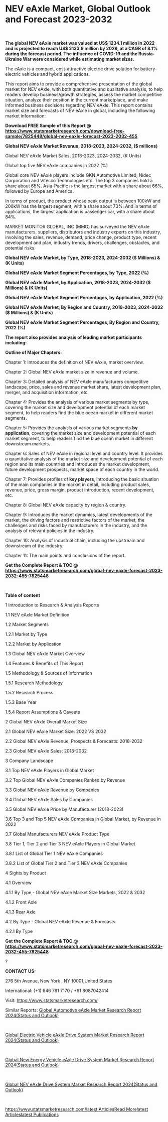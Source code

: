 <h1>NEV eAxle Market, Global Outlook and Forecast 2023-2032</h1><br/><p><strong>The global NEV eAxle market was valued at US$ 1234.1 million in 2022 and is projected to reach US$ 2133.6 million by 2029, at a <strong>CAGR</strong> of 8.1% during the forecast period. The influence of COVID-19 and the Russia-Ukraine War were considered while estimating market sizes.</strong></p>
 
 
 
 <p>The eAxle is a compact, cost-attractive electric drive solution for battery-electric vehicles and hybrid applications.</p>
 
 
 
 <p>This report aims to provide a comprehensive presentation of the global market for NEV eAxle, with both quantitative and qualitative analysis, to help readers develop business/growth strategies, assess the market competitive situation, analyze their position in the current marketplace, and make informed business decisions regarding NEV eAxle. This report contains market size and forecasts of NEV eAxle in global, including the following market information:</p>
 
 
 
 <p><strong>Download FREE Sample of this Report @ <a href="https://www.statsmarketresearch.com/download-free-sample/7825448/global-nev-eaxle-forecast-2023-2032-455">https://www.statsmarketresearch.com/download-free-sample/7825448/global-nev-eaxle-forecast-2023-2032-455</a></strong></p>
 
 
 
 <p><strong>Global NEV eAxle Market Revenue, 2018-2023, 2024-2032, ($ millions)</strong></p>
 
 
 
 <p>Global NEV eAxle Market Sales, 2018-2023, 2024-2032, (K Units)</p>
 
 
 
 <p>Global top five NEV eAxle companies in 2022 (%)</p>
 
 
 
 <p>Global core NEV eAxle players include GKN Automotive Limited, Nidec Corporation and Vitesco Technologies etc. The top 3 companies hold a share about 65%. Asia-Pacific is the largest market with a share about 66%, followed by Europe and America.</p>
 
 
 
 <p>In terms of product, the product whose peak output is between 100kW and 200kW has the largest segment, with a share about 73%. And in terms of applications, the largest application is passenger car, with a share about 84%.</p>
 
 
 
 <p>MARKET MONITOR GLOBAL, INC (MMG) has surveyed the NEV eAxle manufacturers, suppliers, distributors and industry experts on this industry, involving the sales, revenue, demand, price change, product type, recent development and plan, industry trends, drivers, challenges, obstacles, and potential risks.</p>
 
 
 
 <p><strong>Global NEV eAxle Market, by Type, 2018-2023, 2024-2032 ($ Millions) & (K Units)</strong></p>
 
 
 
 <p><strong>Global NEV eAxle Market Segment Percentages, by Type, 2022 (%)</strong></p>
 
 
 
 <p><strong>Global NEV eAxle Market, <strong>by Application</strong>, 2018-2023, 2024-2032 ($ Millions) & (K Units)</strong></p>
 
 
 
 <p><strong>Global NEV eAxle Market Segment Percentages, <strong>by Application</strong>, 2022 (%)</strong></p>
 
 
 
 <p><strong>Global NEV eAxle Market, By Region and Country, 2018-2023, 2024-2032 ($ Millions) & (K Units)</strong></p>
 
 
 
 <p><strong>Global NEV eAxle Market Segment Percentages, By Region and Country, 2022 (%)</strong></p>
 
 
 
 <p><strong>The report also provides analysis of leading market participants including:</strong></p>
 
 
 
 <p><strong>Outline of Major Chapters:</strong></p>
 
 
 
 <p>Chapter 1: Introduces the definition of NEV eAxle, market overview.</p>
 
 
 
 <p>Chapter 2: Global NEV eAxle market size in revenue and volume.</p>
 
 
 
 <p>Chapter 3: Detailed analysis of NEV eAxle manufacturers competitive landscape, price, sales and revenue market share, latest development plan, merger, and acquisition information, etc.</p>
 
 
 
 <p>Chapter 4: Provides the analysis of various market segments by type, covering the market size and development potential of each market segment, to help readers find the blue ocean market in different market segments.</p>
 
 
 
 <p>Chapter 5: Provides the analysis of various market segments <strong>by application</strong>, covering the market size and development potential of each market segment, to help readers find the blue ocean market in different downstream markets.</p>
 
 
 
 <p>Chapter 6: Sales of NEV eAxle in regional level and country level. It provides a quantitative analysis of the market size and development potential of each region and its main countries and introduces the market development, future development prospects, market space of each country in the world.</p>
 
 
 
 <p>Chapter 7: Provides profiles of <strong>key players</strong>, introducing the basic situation of the main companies in the market in detail, including product sales, revenue, price, gross margin, product introduction, recent development, etc.</p>
 
 
 
 <p>Chapter 8: Global NEV eAxle capacity by region & country.</p>
 
 
 
 <p>Chapter 9: Introduces the market dynamics, latest developments of the market, the driving factors and restrictive factors of the market, the challenges and risks faced by manufacturers in the industry, and the analysis of relevant policies in the industry.</p>
 
 
 
 <p>Chapter 10: Analysis of industrial chain, including the upstream and downstream of the industry.</p>
 
 
 
 <p>Chapter 11: The main points and conclusions of the report.</p>
 
 
 
 <div><b>Get the Complete Report & TOC @ <a href="https://www.statsmarketresearch.com/global-nev-eaxle-forecast-2023-2032-455-7825448">https://www.statsmarketresearch.com/global-nev-eaxle-forecast-2023-2032-455-7825448</a></b></div>
 
 
 
 <p><br />
 
 <b>Table of content</b></p>
 
 
 
 <p>1 Introduction to Research & Analysis Reports<br />
 
 1.1 NEV eAxle Market Definition<br />
 
 1.2 Market Segments<br />
 
 1.2.1 Market by Type<br />
 
 1.2.2 Market by Application<br />
 
 1.3 Global NEV eAxle Market Overview<br />
 
 1.4 Features & Benefits of This Report<br />
 
 1.5 Methodology & Sources of Information<br />
 
 1.5.1 Research Methodology<br />
 
 1.5.2 Research Process<br />
 
 1.5.3 Base Year<br />
 
 1.5.4 Report Assumptions & Caveats<br />
 
 2 Global NEV eAxle Overall Market Size<br />
 
 2.1 Global NEV eAxle Market Size: 2022 VS 2032<br />
 
 2.2 Global NEV eAxle Revenue, Prospects & Forecasts: 2018-2032<br />
 
 2.3 Global NEV eAxle Sales: 2018-2032<br />
 
 3 Company Landscape<br />
 
 3.1 Top NEV eAxle Players in Global Market<br />
 
 3.2 Top Global NEV eAxle Companies Ranked by Revenue<br />
 
 3.3 Global NEV eAxle Revenue by Companies<br />
 
 3.4 Global NEV eAxle Sales by Companies<br />
 
 3.5 Global NEV eAxle Price by Manufacturer (2018-2023)<br />
 
 3.6 Top 3 and Top 5 NEV eAxle Companies in Global Market, by Revenue in 2022<br />
 
 3.7 Global Manufacturers NEV eAxle Product Type<br />
 
 3.8 Tier 1, Tier 2 and Tier 3 NEV eAxle Players in Global Market<br />
 
 3.8.1 List of Global Tier 1 NEV eAxle Companies<br />
 
 3.8.2 List of Global Tier 2 and Tier 3 NEV eAxle Companies<br />
 
 4 Sights by Product<br />
 
 4.1 Overview<br />
 
 4.1.1 By Type - Global NEV eAxle Market Size Markets, 2022 & 2032<br />
 
 4.1.2 Front Axle<br />
 
 4.1.3 Rear Axle<br />
 
 4.2 By Type - Global NEV eAxle Revenue & Forecasts<br />
 
 4.2.1 By Type</p>
 
 
 
 <div><b>Get the Complete Report & TOC @ <a href="https://www.statsmarketresearch.com/global-nev-eaxle-forecast-2023-2032-455-7825448">https://www.statsmarketresearch.com/global-nev-eaxle-forecast-2023-2032-455-7825448</a></b></div>
 
 
 
 <p>? </p>
 
 
 
 <p><b>CONTACT US:</b><br />
 
 276 5th Avenue, New York , NY 10001,United States<br />
 
 International: (+1) 646 781 7170 / +91 8087042414<br />
 
 Visit: <a href="https://www.statsmarketresearch.com/">https://www.statsmarketresearch.com/</a><br />
 
 Similar Reports: <a href="https://www.statsmarketresearch.com/global-nev-eaxle-forecast-2023-2032-455-7825448">Global Automotive eAxle Market Research Report 2024(Status and Outlook)</a><br />
 
 <br />
 
 <a href="https://www.statsmarketresearch.com/global-nev-eaxle-forecast-2023-2032-455-7825448">Global Electric Vehicle eAxle Drive System Market Research Report 2024(Status and Outlook)</a><br />
 
 <br />
 
 <a href="https://www.statsmarketresearch.com/global-nev-eaxle-forecast-2023-2032-455-7825448">Global New Energy Vehicle eAxle Drive System Market Research Report 2024(Status and Outlook)</a><br />
 
 <br />
 
 <a href="https://www.statsmarketresearch.com/global-nev-eaxle-forecast-2023-2032-455-7825448">Global NEV eAxle Drive System Market Research Report 2024(Status and Outlook)</a><br />
 
 <br />
 
 <a href="https://gyeongbokgung.com">https://www.statsmarketresearch.com/</a><a href="https://hallyeomaritime.com">latest Articles</a><a href="https://jingwansa.com">Read More</a><a href="https://nguoiviet.jp/">latest Articles</a><a href="https://www.intelmarketresearch.com/">latest Publications</a></p>